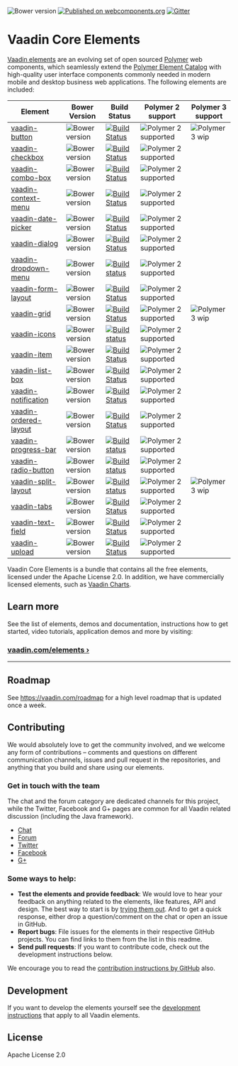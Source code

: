 ![Bower version](https://badge.fury.io/bo/vaadin-core.svg)
[![Published on webcomponents.org](https://img.shields.io/badge/webcomponents.org-published-blue.svg)](https://www.webcomponents.org/author/vaadin)
[![Gitter](https://badges.gitter.im/Join%20Chat.svg)](https://gitter.im/vaadin/vaadin-core-elements?utm_source=badge&utm_medium=badge&utm_campaign=pr-badge)

# Vaadin Core Elements

[Vaadin elements](https://vaadin.com/elements) are an evolving set of open sourced [Polymer](https://www.polymer-project.org/) web components, which seamlessly extend the [Polymer Element Catalog](https://www.webcomponents.org/collection/Polymer/elements) with high-quality user interface components commonly needed in modern mobile and desktop business web applications. The following elements are included:

| Element | Bower Version | Build Status | Polymer 2 support | Polymer 3 support |
|---------|---------------|--------------|-------------------|-------------------|
| [vaadin-button](https://github.com/vaadin/vaadin-button) | ![Bower version](https://badge.fury.io/bo/vaadin-button.svg) |  [![Build Status](https://travis-ci.org/vaadin/vaadin-button.svg?branch=master)](https://travis-ci.org/vaadin/vaadin-button) | ![Polymer 2 supported](https://img.shields.io/badge/Polymer2-supported-blue.svg) | ![Polymer 3 wip](https://img.shields.io/badge/Polymer3-wip-yellow.svg) |
| [vaadin-checkbox](https://github.com/vaadin/vaadin-checkbox) | ![Bower version](https://badge.fury.io/bo/vaadin-checkbox.svg) | [![Build Status](https://travis-ci.org/vaadin/vaadin-checkbox.svg?branch=master)](https://travis-ci.org/vaadin/vaadin-checkbox) | ![Polymer 2 supported](https://img.shields.io/badge/Polymer2-supported-blue.svg) |
| [vaadin-combo-box](https://github.com/vaadin/vaadin-combo-box) | ![Bower version](https://badge.fury.io/bo/vaadin-combo-box.svg) | [![Build Status](https://travis-ci.org/vaadin/vaadin-combo-box.svg?branch=master)](https://travis-ci.org/vaadin/vaadin-combo-box) | ![Polymer 2 supported](https://img.shields.io/badge/Polymer2-supported-blue.svg) |
| [vaadin-context-menu](https://github.com/vaadin/vaadin-context-menu) | ![Bower version](https://badge.fury.io/bo/vaadin-context-menu.svg) | [![Build Status](https://travis-ci.org/vaadin/vaadin-context-menu.svg?branch=master)](https://travis-ci.org/vaadin/vaadin-context-menu) | ![Polymer 2 supported](https://img.shields.io/badge/Polymer2-supported-blue.svg) |
| [vaadin-date-picker](https://github.com/vaadin/vaadin-date-picker) | ![Bower version](https://badge.fury.io/bo/vaadin-date-picker.svg) | [![Build Status](https://travis-ci.org/vaadin/vaadin-date-picker.svg?branch=master)](https://travis-ci.org/vaadin/vaadin-date-picker) | ![Polymer 2 supported](https://img.shields.io/badge/Polymer2-supported-blue.svg) |
| [vaadin-dialog](https://github.com/vaadin/vaadin-dialog) | ![Bower version](https://badge.fury.io/bo/vaadin-dialog.svg) | [![Build Status](https://travis-ci.org/vaadin/vaadin-dialog.svg?branch=master)](https://travis-ci.org/vaadin/vaadin-dialog) | ![Polymer 2 supported](https://img.shields.io/badge/Polymer2-supported-blue.svg) |
| [vaadin-dropdown-menu](https://github.com/vaadin/vaadin-dropdown-menu) | ![Bower version](https://badge.fury.io/bo/vaadin-dropdown-menu.svg) | [![Build status](https://travis-ci.org/vaadin/vaadin-dropdown-menu.svg?branch=master)](https://travis-ci.org/vaadin/vaadin-dropdown-menu) | ![Polymer 2 supported](https://img.shields.io/badge/Polymer2-supported-blue.svg) |
| [vaadin-form-layout](https://github.com/vaadin/vaadin-form-layout) | ![Bower version](https://badge.fury.io/bo/vaadin-form-layout.svg) | [![Build Status](https://travis-ci.org/vaadin/vaadin-form-layout.svg?branch=master)](https://travis-ci.org/vaadin/vaadin-form-layout) | ![Polymer 2 supported](https://img.shields.io/badge/Polymer2-supported-blue.svg) |
| [vaadin-grid](https://github.com/vaadin/vaadin-grid) | ![Bower version](https://badge.fury.io/bo/vaadin-grid.svg) | [![Build Status](https://travis-ci.org/vaadin/vaadin-grid.svg?branch=master)](https://travis-ci.org/vaadin/vaadin-grid) | ![Polymer 2 supported](https://img.shields.io/badge/Polymer2-supported-blue.svg) | ![Polymer 3 wip](https://img.shields.io/badge/Polymer3-wip-yellow.svg) |
| [vaadin-icons](https://github.com/vaadin/vaadin-icons) | ![Bower version](https://badge.fury.io/bo/vaadin-icons.svg) | [![Build status](https://travis-ci.org/vaadin/vaadin-icons.svg?branch=master)](https://travis-ci.org/vaadin/vaadin-icons) | ![Polymer 2 supported](https://img.shields.io/badge/Polymer2-supported-blue.svg) |
| [vaadin-item](https://github.com/vaadin/vaadin-item) | ![Bower version](https://badge.fury.io/bo/vaadin-item.svg) | [![Build Status](https://travis-ci.org/vaadin/vaadin-item.svg?branch=master)](https://travis-ci.org/vaadin/vaadin-item) | ![Polymer 2 supported](https://img.shields.io/badge/Polymer2-supported-blue.svg) |
| [vaadin-list-box](https://github.com/vaadin/vaadin-list-box) | ![Bower version](https://badge.fury.io/bo/vaadin-list-box.svg) | [![Build Status](https://travis-ci.org/vaadin/vaadin-list-box.svg?branch=master)](https://travis-ci.org/vaadin/vaadin-list-box) | ![Polymer 2 supported](https://img.shields.io/badge/Polymer2-supported-blue.svg) |
| [vaadin-notification](https://github.com/vaadin/vaadin-notification) | ![Bower version](https://badge.fury.io/bo/vaadin-notification.svg) | [![Build Status](https://travis-ci.org/vaadin/vaadin-notification.svg?branch=master)](https://travis-ci.org/vaadin/vaadin-notification) | ![Polymer 2 supported](https://img.shields.io/badge/Polymer2-supported-blue.svg) |
| [vaadin-ordered-layout](https://github.com/vaadin/vaadin-ordered-layout) | ![Bower version](https://badge.fury.io/bo/vaadin-ordered-layout.svg) | [![Build Status](https://travis-ci.org/vaadin/vaadin-ordered-layout.svg?branch=master)](https://travis-ci.org/vaadin/vaadin-ordered-layout) | ![Polymer 2 supported](https://img.shields.io/badge/Polymer2-supported-blue.svg) |
| [vaadin-progress-bar](https://github.com/vaadin/vaadin-progress-bar) | ![Bower version](https://badge.fury.io/bo/vaadin-progress-bar.svg) | [![Build status](https://travis-ci.org/vaadin/vaadin-progress-bar.svg?branch=master)](https://travis-ci.org/vaadin/vaadin-progress-bar) | ![Polymer 2 supported](https://img.shields.io/badge/Polymer2-supported-blue.svg) |
| [vaadin-radio-button](https://github.com/vaadin/vaadin-radio-button) | ![Bower version](https://badge.fury.io/bo/vaadin-radio-button.svg) | [![Build status](https://travis-ci.org/vaadin/vaadin-radio-button.svg?branch=master)](https://travis-ci.org/vaadin/vaadin-radio-button) | ![Polymer 2 supported](https://img.shields.io/badge/Polymer2-supported-blue.svg) |
| [vaadin-split-layout](https://github.com/vaadin/vaadin-split-layout) | ![Bower version](https://badge.fury.io/bo/vaadin-split-layout.svg) | [![Build status](https://travis-ci.org/vaadin/vaadin-split-layout.svg?branch=master)](https://travis-ci.org/vaadin/vaadin-split-layout) | ![Polymer 2 supported](https://img.shields.io/badge/Polymer2-supported-blue.svg) | ![Polymer 3 wip](https://img.shields.io/badge/Polymer3-wip-yellow.svg) |
| [vaadin-tabs](https://github.com/vaadin/vaadin-tabs) | ![Bower version](https://badge.fury.io/bo/vaadin-tabs.svg) | [![Build Status](https://travis-ci.org/vaadin/vaadin-tabs.svg?branch=master)](https://travis-ci.org/vaadin/vaadin-tabs) | ![Polymer 2 supported](https://img.shields.io/badge/Polymer2-supported-blue.svg) |
| [vaadin-text-field](https://github.com/vaadin/vaadin-text-field) | ![Bower version](https://badge.fury.io/bo/vaadin-text-field.svg) | [![Build Status](https://travis-ci.org/vaadin/vaadin-text-field.svg?branch=master)](https://travis-ci.org/vaadin/vaadin-text-field) | ![Polymer 2 supported](https://img.shields.io/badge/Polymer2-supported-blue.svg) |
| [vaadin-upload](https://github.com/vaadin/vaadin-upload) | ![Bower version](https://badge.fury.io/bo/vaadin-upload.svg) | [![Build Status](https://travis-ci.org/vaadin/vaadin-upload.svg?branch=master)](https://travis-ci.org/vaadin/vaadin-upload) | ![Polymer 2 supported](https://img.shields.io/badge/Polymer2-supported-blue.svg) |

Vaadin Core Elements is a bundle that contains all the free elements, licensed under the Apache License 2.0. In addition, we have commercially licensed elements, such as [Vaadin Charts](https://github.com/vaadin/vaadin-charts).

## Learn more

See the list of elements, demos and documentation, instructions how to get started, video tutorials, application demos and more by visiting:

### [vaadin.com/elements ›](https://vaadin.com/elements)

---

## Roadmap

See https://vaadin.com/roadmap for a high level roadmap that is updated once a week.

## Contributing

We would absolutely love to get the community involved, and we welcome any form of contributions – comments and questions on different communication channels, issues and pull request in the repositories, and anything that you build and share using our elements.

### Get in touch with the team

The chat and the forum category are dedicated channels for this project, while the Twitter, Facebook and G+ pages are common for all Vaadin related discussion (including the Java framework).

- [Chat](https://gitter.im/vaadin/vaadin-core-elements)
- [Forum](https://vaadin.com/forum/#!/category/9848927)
- [Twitter](https://twitter.com/vaadin)
- [Facebook](https://www.facebook.com/vaadin/)
- [G+](https://plus.google.com/communities/108116678608923665301)

### Some ways to help:

- **Test the elements and provide feedback**: We would love to hear your feedback on anything related to the elements, like features, API and design. The best way to start is by [trying them out](https://vaadin.com/elements/browse). And to get a quick response, either drop a question/comment on the chat or open an issue in GitHub.
- **Report bugs**: File issues for the elements in their respective GitHub projects. You can find links to them from the list in this readme.
- **Send pull requests**: If you want to contribute code, check out the development instructions below.

We encourage you to read the [contribution instructions by GitHub](https://guides.github.com/activities/contributing-to-open-source/#contributing) also.

## Development

If you want to develop the elements yourself see the [development instructions](DEVELOPMENT.md) that apply to all Vaadin elements.

## License

Apache License 2.0
